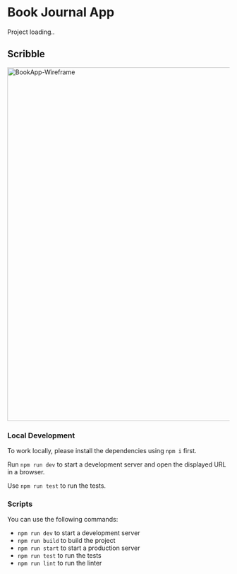 # Book Journal App

Project loading..

## Scribble

<img width="800" alt="BookApp-Wireframe" src="https://github.com/ninagw/book-journal-app/assets/150810914/8cfa34fd-9115-4f2d-9b23-ffcff8b51341">

### Local Development

To work locally, please install the dependencies using `npm i` first.

Run `npm run dev` to start a development server and open the displayed URL in a browser.

Use `npm run test` to run the tests.

### Scripts

You can use the following commands:

- `npm run dev` to start a development server
- `npm run build` to build the project
- `npm run start` to start a production server
- `npm run test` to run the tests
- `npm run lint` to run the linter

